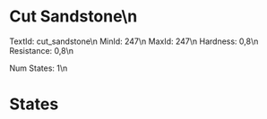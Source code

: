 # Cut Sandstone\n
TextId: cut_sandstone\n
MinId: 247\n
MaxId: 247\n
Hardness: 0,8\n
Resistance: 0,8\n

Num States: 1\n
# States
```

```